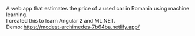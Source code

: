 A web app that estimates the price of a used car in Romania using machine learning. </br>
I created this to learn Angular 2 and ML.NET. </br>
Demo: https://modest-archimedes-7b64ba.netlify.app/

